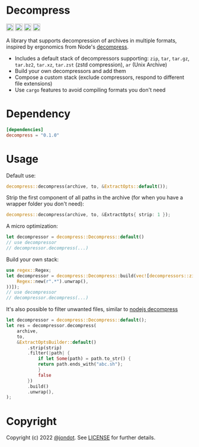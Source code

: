 
# Decompress

[<img alt="github" src="https://img.shields.io/badge/github-rusty_ferris_club/decompress-8dagcb?style=for-the-badge&labelColor=555555&logo=github" height="20">](https://github.com/rusty-ferris-club/decompress)
[<img alt="crates.io" src="https://img.shields.io/crates/v/decompress.svg?style=for-the-badge&color=fc8d62&logo=rust" height="20">](https://crates.io/crates/decompress)
[<img alt="docs.rs" src="https://img.shields.io/badge/docs.rs-decompress-66c2a5?style=for-the-badge&labelColor=555555&logo=docs.rs" height="20">](https://docs.rs/decompress)
[<img alt="build status" src="https://img.shields.io/github/workflow/status/rusty-ferris-club/decompress/Build/master?style=for-the-badge" height="20">](https://github.com/rusty-ferris-club/decompress/actions?query=branch%3Amaster)

A library that supports decompression of archives in multiple formats, inspired by ergonomics from Node's [decompress](https://github.com/kevva/decompress).

* Includes a default stack of decompressors supporting: `zip`, `tar`, `tar.gz`, `tar.bz2`, `tar.xz`, `tar.zst` (zstd compression), `ar` (Unix Archive)
* Build your own decompressors and add them
* Compose a custom stack (exclude compressors, respond to different file extensions)
* Use `cargo` features to avoid compiling formats you don't need

# Dependency

```toml
[dependencies]
decompress = "0.1.0"
```


# Usage

Default use:

```rust
decompress::decompress(archive, to, &ExtractOpts::default());
```

Strip the first component of all paths in the archive (for when you have a wrapper folder you don't need):

```rust
decompress::decompress(archive, to, &ExtractOpts{ strip: 1 });
```

A micro optimization:

```rust
let decompressor = decompress::Decompress::default()
// use decompressor
// decompressor.decompress(...)
```

Build your own stack:

```rust
use regex::Regex;
let decompressor = decompress::Decompress::build(vec![decompressors::zip::Zip::build(Some(
    Regex::new(r".*").unwrap(),
))]);
// use decompressor
// decompressor.decompress(...)
```

It's also possible to filter unwanted files, similar to [nodejs decompress](https://github.com/kevva/decompress)
```rust
let decompressor = decompress::Decompress::default();
let res = decompressor.decompress(
    archive,
    to,
    &ExtractOptsBuilder::default()
        .strip(strip)
        .filter(|path| {
            if let Some(path) = path.to_str() {
            return path.ends_with("abc.sh");
            }
            false
        })
        .build()
        .unwrap(),
);
```


# Copyright

Copyright (c) 2022 [@jondot](http://twitter.com/jondot). See [LICENSE](LICENSE.txt) for further details.

